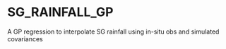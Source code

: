# SG_RAINFALL_GP
A GP regression to interpolate SG rainfall using in-situ obs and simulated covariances
